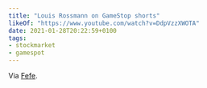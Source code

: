 ```yaml
---
title: "Louis Rossmann on GameStop shorts"
likeOf: "https://www.youtube.com/watch?v=DdpVzzXWOTA"
date: 2021-01-28T20:22:59+0100
tags:
- stockmarket
- gamespot
---
```

Via [Fefe](https://blog.fefe.de/?ts=9eef871d).